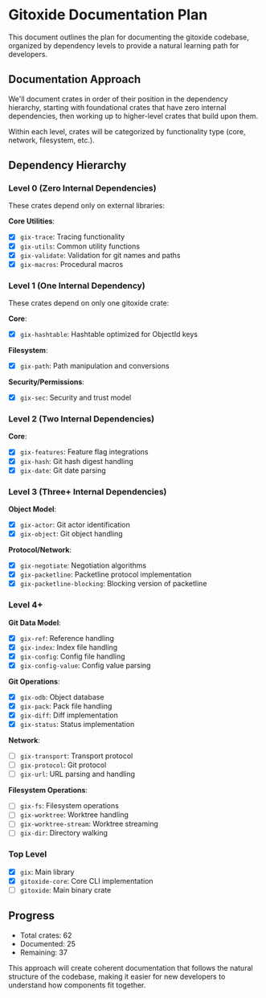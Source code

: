 # Gitoxide Documentation Plan

This document outlines the plan for documenting the gitoxide codebase, organized by dependency levels to provide a natural learning path for developers.

## Documentation Approach

We'll document crates in order of their position in the dependency hierarchy, starting with foundational crates that have zero internal dependencies, then working up to higher-level crates that build upon them.

Within each level, crates will be categorized by functionality type (core, network, filesystem, etc.).

## Dependency Hierarchy

### Level 0 (Zero Internal Dependencies)
These crates depend only on external libraries:

**Core Utilities**:
- [x] `gix-trace`: Tracing functionality
- [x] `gix-utils`: Common utility functions
- [x] `gix-validate`: Validation for git names and paths
- [x] `gix-macros`: Procedural macros

### Level 1 (One Internal Dependency)
These crates depend on only one gitoxide crate:

**Core**:
- [x] `gix-hashtable`: Hashtable optimized for ObjectId keys

**Filesystem**:
- [x] `gix-path`: Path manipulation and conversions

**Security/Permissions**:
- [x] `gix-sec`: Security and trust model

### Level 2 (Two Internal Dependencies)

**Core**:
- [x] `gix-features`: Feature flag integrations
- [x] `gix-hash`: Git hash digest handling
- [x] `gix-date`: Git date parsing

### Level 3 (Three+ Internal Dependencies)

**Object Model**:
- [x] `gix-actor`: Git actor identification
- [x] `gix-object`: Git object handling

**Protocol/Network**:
- [x] `gix-negotiate`: Negotiation algorithms
- [x] `gix-packetline`: Packetline protocol implementation
- [x] `gix-packetline-blocking`: Blocking version of packetline

### Level 4+

**Git Data Model**:
- [x] `gix-ref`: Reference handling
- [x] `gix-index`: Index file handling
- [x] `gix-config`: Config file handling
- [x] `gix-config-value`: Config value parsing

**Git Operations**:
- [x] `gix-odb`: Object database
- [x] `gix-pack`: Pack file handling
- [x] `gix-diff`: Diff implementation
- [x] `gix-status`: Status implementation

**Network**:
- [ ] `gix-transport`: Transport protocol
- [ ] `gix-protocol`: Git protocol
- [ ] `gix-url`: URL parsing and handling

**Filesystem Operations**:
- [ ] `gix-fs`: Filesystem operations
- [ ] `gix-worktree`: Worktree handling
- [ ] `gix-worktree-stream`: Worktree streaming
- [ ] `gix-dir`: Directory walking

### Top Level
- [x] `gix`: Main library
- [x] `gitoxide-core`: Core CLI implementation
- [ ] `gitoxide`: Main binary crate

## Progress

- Total crates: 62
- Documented: 25
- Remaining: 37

This approach will create coherent documentation that follows the natural structure of the codebase, making it easier for new developers to understand how components fit together.
